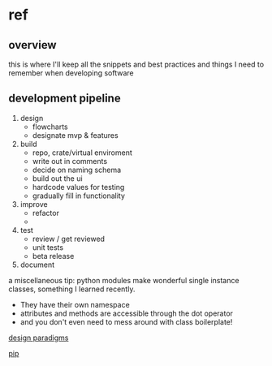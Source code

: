 # ref

## overview
this is where I'll keep all the snippets and best practices and things I need to remember when developing software



## development pipeline
 1. design
	- flowcharts
	- designate mvp & features
 2. build
	- repo, crate/virtual enviroment
 	- write out in comments
	- decide on naming schema
	- build out the ui
	- hardcode values for testing
	- gradually fill in functionality
 3. improve
	- refactor
	- 
 4. test
	- review / get reviewed
	- unit tests
	- beta release
 5. document

 a miscellaneous tip: python modules make wonderful single instance
 classes, something I learned recently.
 - They have their own namespace
 - attributes and methods are accessible through the dot operator
 - and you don't even need to mess around with class boilerplate!

[design paradigms](design_paradigms.md)

[pip](pip.md)

